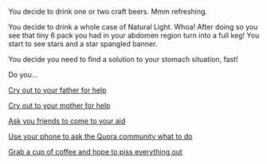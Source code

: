 You decide to drink one or two craft beers. Mmm refreshing.

You decide to drink a whole case of Natural Light. Whoa!
After doing so you see that tiny 6 pack you had in your abdomen region turn into a full keg! 
You start to see stars and a star spangled banner.

You decide you need to find a solution to your stomach situation, fast!

Do you...

[Cry out to your father for help](../cry-out-for-daddy/oh_daddy.md)

[Cry out to your mother for help](../cry-out-for-mommy/oh_mommy.md)

[Ask you friends to come to your aid](../invite-friends/friends.md)

[Use your phone to ask the Quora community what to do](../ask-on-quora/ask-on-quora.md)

[Grab a cup of coffee and hope to piss everything out](../coffee/coffee.md)
